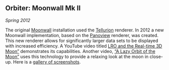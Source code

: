 ## Orbiter: Moonwall Mk II

*Spring 2012*

The original [Moonwall][moonwall-adler] installation used the [Tellurion][] renderer. In 2012 a new Moonwall implementation, based on the [Panoview][] renderer, was created. This new renderer allows for significantly larger data sets to be displayed with increased efficiency. A YouTube video titled [LRO and the Real-time 3D Moon&rdquo;][youtube1] demonstrates its capabilities. Another video, [&ldquo;A Lazy Orbit of the Moon&rdquo;][youtube2] uses this technology to provide a relaxing look at the moon in close-up. Here is a [gallery of screenshots][gallery].

[moonwall-adler]: events.html#moonwall-adler
[tellurion]:      #tellurion
[panoview]:       #panoview
[youtube1]:       http://www.youtube.com/watch?v=OPJDxEkmjJo
[youtube2]:       http://www.youtube.com/watch?v=Km9_RMPdwR8
[gallery]:        https://plus.google.com/u/0/photos/107083066122089149035/albums/5722119473369376705
